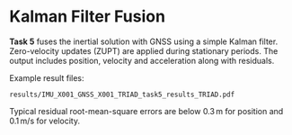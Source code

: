 # Kalman Filter Fusion

**Task&nbsp;5** fuses the inertial solution with GNSS using a simple Kalman filter. Zero-velocity updates (ZUPT) are applied during stationary periods. The output includes position, velocity and acceleration along with residuals.

Example result files:

```
results/IMU_X001_GNSS_X001_TRIAD_task5_results_TRIAD.pdf
```

Typical residual root-mean-square errors are below $0.3\,\mathrm{m}$ for position and $0.1\,\mathrm{m/s}$ for velocity.
